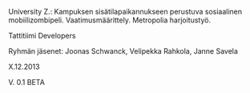  
University Z.: Kampuksen sisätilapaikannukseen perustuva sosiaalinen mobiilizombipeli. Vaatimusmäärittely. Metropolia harjoitustyö.

Tattitiimi Developers

Ryhmän jäsenet: Joonas Schwanck, Velipekka Rahkola, Janne Savela

X.12.2013

V. 0.1 BETA
 
